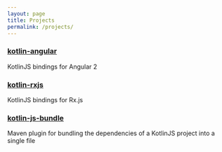 ```yaml
---
layout: page
title: Projects
permalink: /projects/
---
```


### [kotlin-angular](https://github.com/Yegair/kotlin-angular)
KotlinJS bindings for Angular 2

### [kotlin-rxjs](https://github.com/Yegair/kotlin-rxjs)
KotlinJS bindings for Rx.js

### [kotlin-js-bundle](https://github.com/Yegair/kotlin-js-bundle)
Maven plugin for bundling the dependencies of a KotlinJS project into a single file